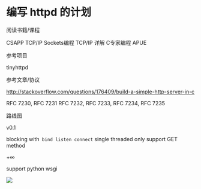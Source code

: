# 编写 httpd 的计划

<!--
ID: 45237b0c-546c-433a-bb35-40e7b111bf18
Status: draft
Date: 2018-06-22T08:06:00
Modified: 2020-05-16T11:11:53
wp_id: 586
-->

阅读书籍/课程

CSAPP
TCP/IP Sockets编程
TCP/IP 详解
C专家编程
APUE


参考项目

tinyhttpd


参考文章/协议

http://stackoverflow.com/questions/176409/build-a-simple-http-server-in-c

RFC 7230,
RFC 7231 
RFC 7232,
RFC 7233,
RFC 7234,
RFC 7235


路线图

v0.1

blocking with` bind listen connect`
single threaded
only support GET method

+∞

support python wsgi

![](https://ws1.sinaimg.cn/large/006tNc79gy1fsk0qkwd8tj30k40f0t9u.jpg)